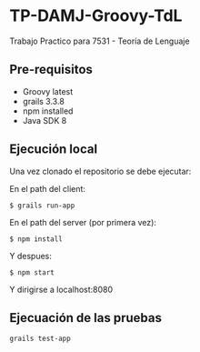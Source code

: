 # TP-DAMJ-Groovy-TdL

Trabajo Practico para 7531 - Teoría de Lenguaje

## Pre-requisitos
- Groovy latest
- grails 3.3.8
- npm installed
- Java SDK 8

## Ejecución local

Una vez clonado el repositorio se debe ejecutar:

En el path del client:

```console
$ grails run-app
```

En el path del server (por primera vez): 

```console
$ npm install
```

Y despues: 

```console
$ npm start
```


Y dirigirse a localhost:8080

## Ejecuación de las pruebas

```console
grails test-app
```
